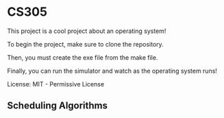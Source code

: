 # CS305

This project is a cool project about an operating system!

To begin the project, make sure to clone the repository.

Then, you must create the exe file from the make file.

Finally, you can run the simulator and watch as the operating system runs!

License: MIT - Permissive License

## Scheduling Algorithms

